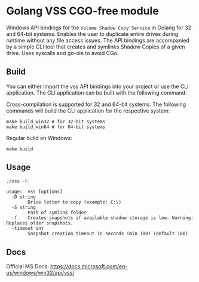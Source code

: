 # Golang VSS CGO-free module
Windows API bindings for the `Volume Shadow Copy Service` in Golang for 32 and 64-bit systems. Enables the user to duplicate entire drives during runtime without any file access issues. The API bindings are accompanied by a simple CLI tool that creates and symlinks Shadow Copies of a given drive. Uses syscalls and go-ole to avoid CGo.
## Build
You can either import the vss API bindings into your project or use the CLI application. The CLI application can be built with the following command:

Cross-compilation is supported for 32 and 64-bit systems. The following commands will build the CLI application for the respective system:
```shell
make build_win32 # for 32-bit systems
make build_win64 # for 64-bit systems
```

Regular build on Windows:
```shell
make build
```

## Usage
```sh
./vss -h
```
```
usage:  vss [options]
  -D string
        Drive letter to copy (example: C:\)
  -S string
        Path of symlink folder
  -f    Creates snapshots if available shadow storage is low. Warning: Replaces older snapshots.
  -timeout int
        Snapshot creation timeout in seconds (min 180) (default 180)
```

## Docs
Official MS Docs: https://docs.microsoft.com/en-us/windows/win32/api/vss/